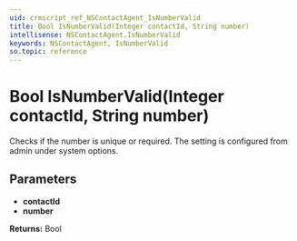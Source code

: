 ```yaml
---
uid: crmscript_ref_NSContactAgent_IsNumberValid
title: Bool IsNumberValid(Integer contactId, String number)
intellisense: NSContactAgent.IsNumberValid
keywords: NSContactAgent, IsNumberValid
so.topic: reference
---
```


# Bool IsNumberValid(Integer contactId, String number)

Checks if the number is unique or required.  The setting is configured from admin under system options.

## Parameters

* **contactId** 
* **number** 

**Returns:** Bool
